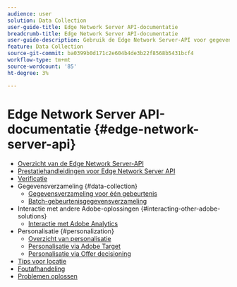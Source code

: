 ```yaml
---
audience: user
solution: Data Collection
user-guide-title: Edge Network Server API-documentatie
breadcrumb-title: Edge Network Server API-documentatie
user-guide-description: Gebruik de Edge Network Server-API voor gegevensverzameling, personalisatie, reclame en het maken van gebruiksgevallen met Experience Cloud of Experience Platform Edge-services.
feature: Data Collection
source-git-commit: ba0399b0d171c2e604b4de3b22f8568b5431bcf4
workflow-type: tm+mt
source-wordcount: '85'
ht-degree: 3%

---
```



# Edge Network Server API-documentatie {#edge-network-server-api}


* [Overzicht van de Edge Network Server-API](overview.md)
* [Prestatiehandleidingen voor Edge Network Server API](guardrails.md)
* [Verificatie](authentication.md)
* Gegevensverzameling {#data-collection}
   * [Gegevensverzameling voor één gebeurtenis](interactive-data-collection.md)
   * [Batch-gebeurtenisgegevensverzameling](non-interactive-data-collection.md)
* Interactie met andere Adobe-oplossingen {#interacting-other-adobe-solutions}
   * [Interactie met Adobe Analytics](interacting-adobe-analytics.md)
* Personalisatie {#personalization}
   * [Overzicht van personalisatie](personalization-overview.md)
   * [Personalisatie via Adobe Target](personalization-target.md)
   * [Personalisatie via Offer decisioning](personalization-offer-decisioning.md)
* [Tips voor locatie](location-hints.md)
* [Foutafhandeling](error-handling.md)
* [Problemen oplossen](troubleshooting.md)